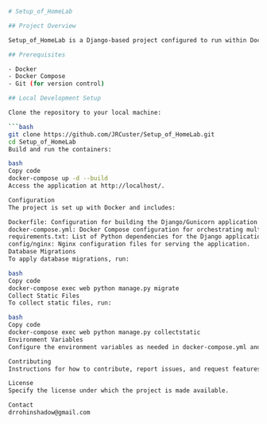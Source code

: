 ```bash
# Setup_of_HomeLab

## Project Overview

Setup_of_HomeLab is a Django-based project configured to run within Docker containers, leveraging Gunicorn as the WSGI server and Nginx as the web server with a PostgreSQL database backend.

## Prerequisites

- Docker
- Docker Compose
- Git (for version control)

## Local Development Setup

Clone the repository to your local machine:

```bash
git clone https://github.com/JRCuster/Setup_of_HomeLab.git
cd Setup_of_HomeLab
Build and run the containers:

bash
Copy code
docker-compose up -d --build
Access the application at http://localhost/.

Configuration
The project is set up with Docker and includes:

Dockerfile: Configuration for building the Django/Gunicorn application Docker image.
docker-compose.yml: Docker Compose configuration for orchestrating multi-container Docker applications.
requirements.txt: List of Python dependencies for the Django application.
config/nginx: Nginx configuration files for serving the application.
Database Migrations
To apply database migrations, run:

bash
Copy code
docker-compose exec web python manage.py migrate
Collect Static Files
To collect static files, run:

bash
Copy code
docker-compose exec web python manage.py collectstatic
Environment Variables
Configure the environment variables as needed in docker-compose.yml and the Django settings.py file.

Contributing
Instructions for how to contribute, report issues, and request features.

License
Specify the license under which the project is made available.

Contact
drrohinshadow@gmail.com

